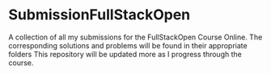 # SubmissionFullStackOpen
A collection of all my submissions for the FullStackOpen Course Online.
The corresponding solutions and problems will be found in their appropriate folders
This repository will be updated more as I progress through the course.
